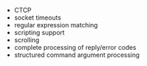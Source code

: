 * CTCP
* socket timeouts
* regular expression matching
* scripting support
* scrolling
* complete processing of reply/error codes
* structured command argument processing
